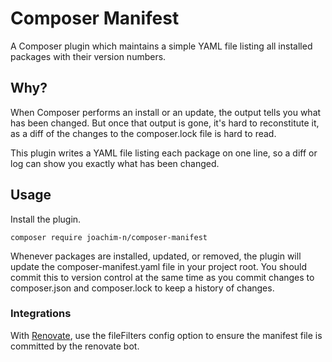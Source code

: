 # Composer Manifest

A Composer plugin which maintains a simple YAML file listing all installed
packages with their version numbers.

## Why?

When Composer performs an install or an update, the output tells you what has
been changed. But once that output is gone, it's hard to reconstitute it, as a
diff of the changes to the composer.lock file is hard to read.

This plugin writes a YAML file listing each package on one line, so a diff or
log can show you exactly what has been changed.

## Usage

Install the plugin.

```
composer require joachim-n/composer-manifest
```

Whenever packages are installed, updated, or removed, the plugin will update the
composer-manifest.yaml file in your project root. You should commit this to
version control at the same time as you commit changes to composer.json and
composer.lock to keep a history of changes.

### Integrations

With [Renovate](https://github.com/renovatebot/renovate), use the fileFilters
config option to ensure the manifest file is committed by the renovate bot.
